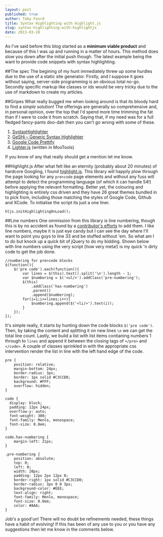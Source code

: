 ```yaml
---
layout: post
published: true
author: Toby Foord
title: Syntax Highlighting with Highlight.js
slug: syntax-highlighting-with-highlightjs
date: 2013-03-28
---
```


As I've said before this blog started as a **minimum viable product** and because of this I was up and running in a matter of hours. This method does slow you down after the initial push though. The latest example being the want to provide code snippets with syntax highlighting.

##The spec
The begining of my hunt immediately threw up some hurdles due to the use of a static site generator. Firstly, and I suppose it goes without saying, server-side programming is an obvious total no-go. Secondly specific markup like classes or ids would be very tricky due to the use of markdown to create my articles.

##Gripes
What really bugged me when lookng around is that its bloody hard to find a *simple* solution! The offerings are generally so comprehensive and, in personal opinion, over the top that I'd spend more time trimming the fat than if I were to code it from scratch. Saying that, if my need was for a full fledged fancy-pants doo-dah then you can't go wrong with some of these.

1. [SyntaxHighlighter](http://alexgorbatchev.com/SyntaxHighlighter/)
2. [GeSHi – Generic Syntax Highlighter](http://qbnz.com/highlighter/index.php)
3. [Google Code Prettify](https://code.google.com/p/google-code-prettify/)
4. [Lighter.js](https://github.com/pradador/Lighter/) (written in MooTools)

If you know of any that really should get a mention let me know.

##Highlight.js
After what felt like an eternity (probably about 20 minutes) of hardcore Googling, I found [highlight.js][highlightjs]. This library will happily plow through the page looking for any `pre>code` page elements and without any fuss will attempt to detect the programming language (of which it can handle 54!) before applying the relevant formatting. Better yet, the colouring and highlighting is entirely css driven and they have 26 great themes bundled in to pick from, including those matching the styles of Google Code, Github and XCode. To initialise the script its just a one liner.

    hljs.initHighlightingOnLoad();

##Line numbers
One ommission from this library is line numbering, though this is by no accident as found by a [contributor's efforts][hjslinenumber] to add them.
I like line numbers, maybe it is just eye candy but I can see the day where I'll want to point you guys to line 33 and be stuffed without 'em. So what am I to do but knock up a quick bit of jQuery to do my bidding. Shown below with line numbers using the very script (how very meta!) is my quick 'n dirty code to get the job done.

    //numbering for pre>code blocks
    $(function(){
        $('pre code').each(function(){ 
            var lines = $(this).text().split('\n').length - 1;
            var $numbering = $('<ul/>').addClass('pre-numbering');
            $(this)
                .addClass('has-numbering')
                .parent()
                .append($numbering);
            for(i=1;i<=lines;i++){
                $numbering.append($('<li/>').text(i));
            }
        });
    });

It's simple really, it starts by hunting down the code blocks `$('pre code')`. Then, by taking the content and splitting it on new lines `\n` we can get the total line count. Lastly, we build a list with list items contianing numbers 1 through to `lines` and append it between the closing tags of `</pre>` and `</code>`. A couple of classes sprinkled in with the appropriate css intervention render the list in line with the left hand edge of the code.

    pre {
        position: relative;
        margin-bottom: 24px;
        border-radius: 3px;
        border: 1px solid #C3CCD0;
        background: #FFF;
        overflow: hidden;
    }
    
    code {
      display: block;
      padding: 12px 24px;
      overflow-y: auto;
      font-weight: 300;
      font-family: Menlo, monospace;
      font-size: 0.8em;
    }

    code.has-numbering {
        margin-left: 21px;
    }
    
    .pre-numbering {
        position: absolute;
        top: 0;
        left: 0;
        width: 20px;
        padding: 12px 2px 12px 0;
        border-right: 1px solid #C3CCD0;
        border-radius: 3px 0 0 3px;
        background-color: #EEE;
        text-align: right;
        font-family: Menlo, monospace;
        font-size: 0.8em;
        color: #AAA;
    }

Job's a good'un! There will no doubt be refinements needed, these things have a habit of evolving! If this has been of any use to you or you have any suggestions then let me know in the comments below.

[highlightjs]: http://softwaremaniacs.org/soft/highlight/en/
[hjslinenumber]: http://softwaremaniacs.org/forum/highlightjs/1362/